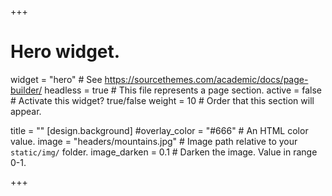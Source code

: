 +++
# Hero widget.
widget = "hero"  # See https://sourcethemes.com/academic/docs/page-builder/
headless = true  # This file represents a page section.
active = false  # Activate this widget? true/false
weight = 10  # Order that this section will appear.

title = ""
[design.background]
  #overlay_color = "#666"  # An HTML color value.
  image = "headers/mountains.jpg"  # Image path relative to your `static/img/` folder.
  image_darken = 0.1  # Darken the image. Value in range 0-1.



+++